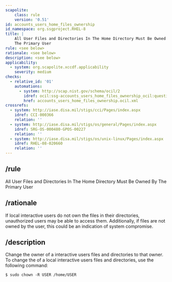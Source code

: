 ```yaml
---
scapolite:
    class: rule
    version: '0.51'
id: accounts_users_home_files_ownership
id_namespace: org.ssgproject.RHEL-8
title: |
    All User Files and Directories In The Home Directory Must Be Owned By
    The Primary User
rule: <see below>
rationale: <see below>
description: <see below>
applicability:
  - system: org.scapolite.xccdf.applicability
    severity: medium
checks:
  - relative_id: '01'
    automations:
      - system: http://scap.nist.gov/schema/ocil/2
        idref: ocil:ssg-accounts_users_home_files_ownership_ocil:questionnaire:1
        href: accounts_users_home_files_ownership.ocil.xml
crossrefs:
  - system: http://iase.disa.mil/stigs/cci/Pages/index.aspx
    idref: CCI-000366
    relation: ''
  - system: http://iase.disa.mil/stigs/os/general/Pages/index.aspx
    idref: SRG-OS-000480-GPOS-00227
    relation: ''
  - system: http://iase.disa.mil/stigs/os/unix-linux/Pages/index.aspx
    idref: RHEL-08-020660
    relation: ''
---
```



## /rule

All User Files and Directories In The Home Directory Must Be Owned By
The Primary User

## /rationale

If
local interactive users do not own the files in their directories,
unauthorized users may be able to access them. Additionally, if files
are not owned by the user, this could be an indication of system
compromise.

## /description

Change
the owner of a interactive users files and directories to that owner. To
change the of a local interactive users files and directories, use the
following command:

``` 
$ sudo chown -R USER /home/USER
```
